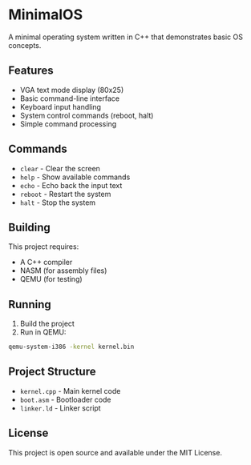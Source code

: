 # MinimalOS

A minimal operating system written in C++ that demonstrates basic OS concepts.

## Features

- VGA text mode display (80x25)
- Basic command-line interface
- Keyboard input handling
- System control commands (reboot, halt)
- Simple command processing

## Commands

- `clear` - Clear the screen
- `help` - Show available commands
- `echo` - Echo back the input text
- `reboot` - Restart the system
- `halt` - Stop the system

## Building

This project requires:
- A C++ compiler
- NASM (for assembly files)
- QEMU (for testing)

## Running

1. Build the project
2. Run in QEMU:
```bash
qemu-system-i386 -kernel kernel.bin
```

## Project Structure

- `kernel.cpp` - Main kernel code
- `boot.asm` - Bootloader code
- `linker.ld` - Linker script

## License

This project is open source and available under the MIT License.
